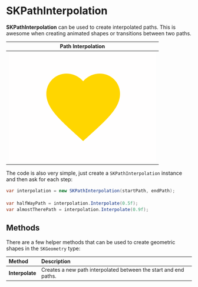 # SKPathInterpolation

**SKPathInterpolation** can be used to create interpolated paths. This is awesome when creating animated shapes or transitions between two paths.

| Path Interpolation |
| :----------------: |
| ![Path Interpolation][interpolation] |

The code is also very simple, just create a `SKPathInterpolation` instance and then ask for each step:

```csharp
var interpolation = new SKPathInterpolation(startPath, endPath);

var halfWayPath = interpolation.Interpolate(0.5f);
var almostTherePath = interpolation.Interpolate(0.9f);
```

## Methods

There are a few helper methods that can be used to create geometric shapes in the `SKGeometry` type:

| Method           | Description |
| :--------------- | :---------- |
| **Interpolate**  | Creates a new path interpolated between the start and end paths. |


[interpolation]: ../../images/extended/skpathinterpolation/interpolation.gif
